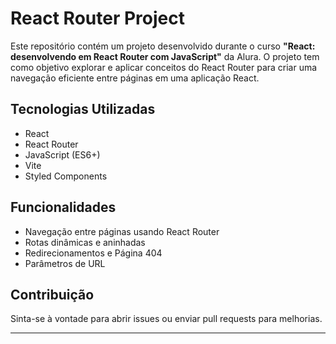 # React Router Project

Este repositório contém um projeto desenvolvido durante o curso **"React: desenvolvendo em React Router com JavaScript"** da Alura. O projeto tem como objetivo explorar e aplicar conceitos do React Router para criar uma navegação eficiente entre páginas em uma aplicação React.

## Tecnologias Utilizadas

- React  
- React Router  
- JavaScript (ES6+)  
- Vite  
- Styled Components   

## Funcionalidades

- Navegação entre páginas usando React Router  
- Rotas dinâmicas e aninhadas  
- Redirecionamentos e Página 404  
- Parâmetros de URL  

## Contribuição

Sinta-se à vontade para abrir issues ou enviar pull requests para melhorias.

---

